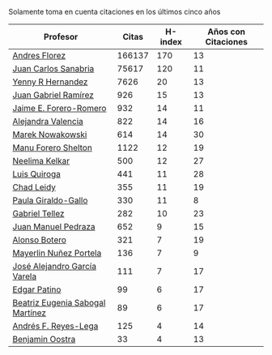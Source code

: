 Solamente toma en cuenta citaciones en los últimos cinco años

Profesor | Citas | H-index | Años con Citaciones |
----  | ----- | --- | --- |
[Andres Florez](https://scholar.google.com.co/citations?user=SUG6ga0AAAAJ&hl=en) | 166137 | 170 |  13 | 
[Juan Carlos Sanabria](https://scholar.google.com/citations?user=ExNZQTIAAAAJ&hl=en)| 75617 | 120 | 11 |
[Yenny R Hernandez](https://scholar.google.com.co/citations?user=KXWwfMMAAAAJ&hl=en) | 7626 | 20 | 13 | 
[Juan Gabriel Ramírez](https://scholar.google.com.co/citations?user=q0NfAgEAAAAJ&hl=en) | 926 | 15 | 13 |
[Jaime E. Forero-Romero](https://scholar.google.com.co/citations?user=TLTK6WgAAAAJ&hl=en) | 932 | 14 | 11 |
[Alejandra Valencia](https://scholar.google.com.co/citations?user=7Fa-MFYAAAAJ&hl=en) | 822 | 14 | 16 |
[Marek Nowakowski](https://scholar.google.com.co/citations?user=ctFaBNQAAAAJ&hl=en) | 614 | 14 | 30 |
[Manu Forero Shelton](https://scholar.google.com.co/citations?user=0_jvORsAAAAJ&hl=en) | 1122 | 12 | 19 |
[Neelima Kelkar](https://scholar.google.com.co/citations?user=BMxIj5AAAAAJ&hl=en) | 500 | 12 | 27 |
[Luis Quiroga](https://scholar.google.com.co/citations?user=PPvfyVwAAAAJ&hl=en) | 441 | 11 | 28 |
[Chad Leidy](https://scholar.google.com.co/citations?user=n-rGcH4AAAAJ&hl=en) | 355 | 11 | 19 |
[Paula Giraldo-Gallo](https://scholar.google.com/citations?user=Gr5FaIoAAAAJ) | 330 | 11 | 8 |
[Gabriel Tellez](https://scholar.google.com.co/citations?user=1JHuoIAAAAAJ&hl=en) | 282 | 10 | 23 |
[Juan Manuel Pedraza](https://scholar.google.com.co/citations?user=x8-YWMsAAAAJ&hl=en) | 652 | 9 | 15 |
[Alonso Botero](https://scholar.google.com.co/citations?user=e06A7mUAAAAJ&hl=en) | 321 | 7 | 19 |
[Mayerlin Nuñez Portela](https://scholar.google.com.co/citations?user=znFnm4wAAAAJ&hl=en) | 136 | 7 | 9 |
[José Alejandro García Varela](https://scholar.google.com.co/citations?user=iA0H5dgAAAAJ&hl=en) | 111 | 7 | 17 |
[Edgar Patino](https://scholar.google.com.co/citations?user=bx4dJNgAAAAJ&hl=en) | 99 | 6 | 17 | 
[Beatriz Eugenia Sabogal Martínez](https://scholar.google.com.co/citations?user=T-0RjQYAAAAJ&hl=en) | 89 | 6 | 17 |
[Andrés F. Reyes-Lega](https://scholar.google.com.co/citations?user=04V0g64AAAAJ&hl=en) | 125 | 4 | 14 | 
[Benjamin Oostra](https://scholar.google.com/citations?user=A-57orIAAAAJ&hl=en&oi=ao)| 33 | 4 | 13 |



